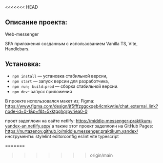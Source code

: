 <<<<<<< HEAD
## Описание проекта:
Web-messenger

SPA приложения созданным с использованием Vanilla TS, Vite, Handlebars.

## Установка:

- `npm install` — установка стабильной версии,
- `npm start` — запуск версии для разработчика,
- `npm run; build:prod` — сборка стабильной версии.
- `npm dev`- запуск приложения

В проекте использовался макет из; Figma: https://www.figma.com/design/jf5fffzggoxqeb4cmkwtie/chat_external_link?node-id=0-1&p=f&t=5xktgghqrpvriea0-0

проет задеплоин на сайте netlify: https://middle-messenger-praktikum-yandex-an.netlify.app/
а также этот проект задеплоин на GitHub Pages: https://nurtazenov.github.io/middle.messenger.praktikum.yandex/
инструменты:
stylelint
editorconfig
eslint
vite
typescript



=======
>>>>>>> origin/main





